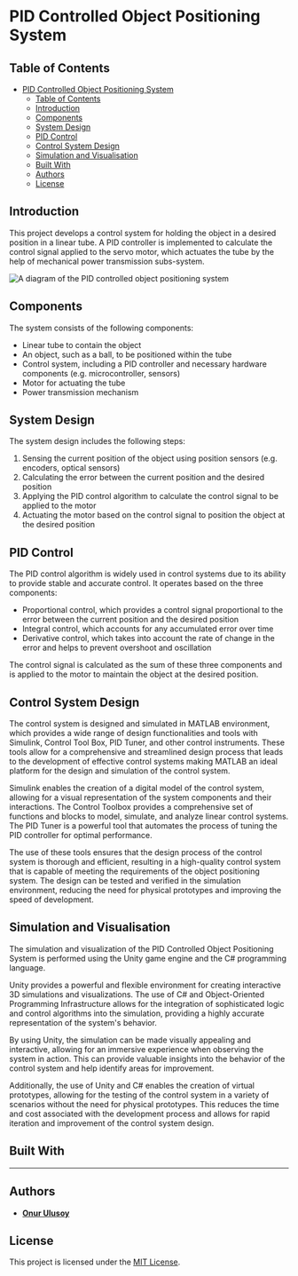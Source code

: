 # PID Controlled Object Positioning System

## Table of Contents

- [PID Controlled Object Positioning System](#pid-controlled-object-positioning-system)
  - [Table of Contents](#table-of-contents)
  - [Introduction](#introduction)
  - [Components](#components)
  - [System Design](#system-design)
  - [PID Control](#pid-control)
  - [Control System Design](#control-system-design)
  - [Simulation and Visualisation](#simulation-and-visualisation)
  - [Built With](#built-with)
  - [Authors](#authors)
  - [License](#license)

## Introduction
This project develops a control system for holding the object in a desired position in a linear tube. A PID controller is implemented to calculate the control signal applied to the servo motor, which actuates the tube by the help of mechanical power transmission subs-system. 

![A diagram of the PID controlled object positioning system](./System_diagram.png)

## Components
The system consists of the following components:
- Linear tube to contain the object
- An object, such as a ball, to be positioned within the tube
- Control system, including a PID controller and necessary hardware components (e.g. microcontroller, sensors)
- Motor for actuating the tube
- Power transmission mechanism

## System Design
The system design includes the following steps:
1. Sensing the current position of the object using position sensors (e.g. encoders, optical sensors)
2. Calculating the error between the current position and the desired position
3. Applying the PID control algorithm to calculate the control signal to be applied to the motor
4. Actuating the motor based on the control signal to position the object at the desired position

## PID Control
The PID control algorithm is widely used in control systems due to its ability to provide stable and accurate control. It operates based on the three components:
- Proportional control, which provides a control signal proportional to the error between the current position and the desired position
- Integral control, which accounts for any accumulated error over time
- Derivative control, which takes into account the rate of change in the error and helps to prevent overshoot and oscillation

The control signal is calculated as the sum of these three components and is applied to the motor to maintain the object at the desired position.
   
## Control System Design
The control system is designed and simulated in MATLAB environment, which provides a wide range of design functionalities and tools with Simulink, Control Tool Box, PID Tuner, and other control instruments. These tools allow for a comprehensive and streamlined design process that leads to the development of effective control systems making MATLAB an ideal platform for the design and simulation of the control system. 

Simulink enables the creation of a digital model of the control system, allowing for a visual representation of the system components and their interactions. The Control Toolbox provides a comprehensive set of functions and blocks to model, simulate, and analyze linear control systems. The PID Tuner is a powerful tool that automates the process of tuning the PID controller for optimal performance.

The use of these tools ensures that the design process of the control system is thorough and efficient, resulting in a high-quality control system that is capable of meeting the requirements of the object positioning system. The design can be tested and verified in the simulation environment, reducing the need for physical prototypes and improving the speed of development.

## Simulation and Visualisation

The simulation and visualization of the PID Controlled Object Positioning System is performed using the Unity game engine and the C# programming language.

Unity provides a powerful and flexible environment for creating interactive 3D simulations and visualizations. The use of C# and Object-Oriented Programming Infrastructure allows for the integration of sophisticated logic and control algorithms into the simulation, providing a highly accurate representation of the system's behavior.

By using Unity, the simulation can be made visually appealing and interactive, allowing for an immersive experience when observing the system in action. This can provide valuable insights into the behavior of the control system and help identify areas for improvement.

Additionally, the use of Unity and C# enables the creation of virtual prototypes, allowing for the testing of the control system in a variety of scenarios without the need for physical prototypes. This reduces the time and cost associated with the development process and allows for rapid iteration and improvement of the control system design.



## Built With
---

## Authors

* **[Onur Ulusoy](https://github.com/onurulusoy4)** 


## License

This project is licensed under the [MIT License](https://opensource/MIT).